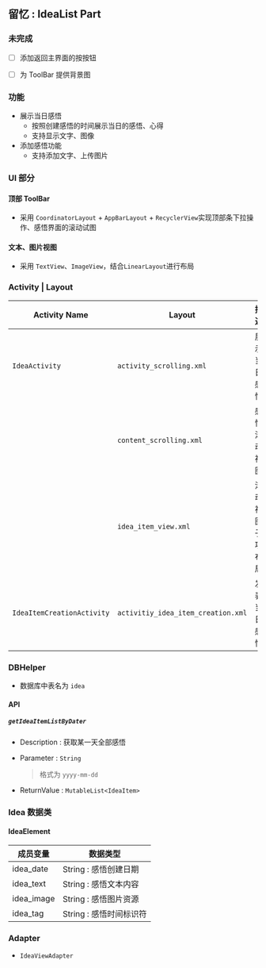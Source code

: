 ## 留忆 : IdeaList Part

### 未完成

- [ ] 添加返回主界面的按按钮
- [ ] 为 ToolBar 提供背景图


### 功能

- 展示当日感悟
    - 按照创建感悟的时间展示当日的感悟、心得
    - 支持显示文字、图像
- 添加感悟功能
    - 支持添加文字、上传图片

### UI 部分

#### 顶部 ToolBar

- 采用 `CoordinatorLayout`  + `AppBarLayout` + `RecyclerView`实现顶部条下拉操作、感悟界面的滚动试图



#### 文本、图片视图

- 采用 `TextView`、`ImageView`，结合`LinearLayout`进行布局



### Activity | Layout

| Activity Name          | Layout                                     | 描述                                     |
| ---------------------- | ------------------------------------------ | ---------------------------------------- |
| `IdeaActivity`      | `activity_scrolling.xml`                    | 展示当日感悟        |
| | `content_scrolling.xml` | 感悟滚动视图 |
| | `idea_item_view.xml`| 滚动视图子项布局 |
| `IdeaItemCreationActivity` | `activitiy_idea_item_creation.xml`              | 发表当日感悟                    |





### DBHelper

- 数据库中表名为  `idea`



#### API

##### `getIdeaItemListByDater`

- Description : 获取某一天全部感悟

- Parameter :  `String`

  > 格式为 `yyyy-mm-dd`

- ReturnValue : `MutableList<IdeaItem>`



### Idea 数据类

#### IdeaElement

| 成员变量      | 数据类型                                          |
| ---------- | ------------------------------------- |
| idea_date  | String : 感悟创建日期                          |
| idea_text  | String : 感悟文本内容                              |
| idea_image | String : 感悟图片资源                                 |
| idea_tag   | String : 感悟时间标识符 |



### Adapter

- `IdeaViewAdapter`













